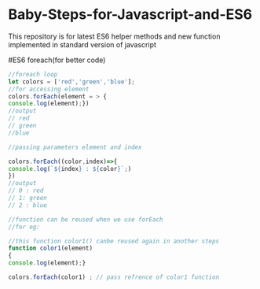 # Baby-Steps-for-Javascript-and-ES6
This repository is for latest ES6 helper methods and new function implemented in standard version of javascript 

#ES6 foreach(for better code)
```javascript 
//foreach loop 
let colors = ['red','green','blue'];
//for accessing element
colors.forEach(element = > {
console.log(element);}) 
//output 
// red
// green
//blue

//passing parameters element and index

colors.forEach((color,index)=>{
console.log(`${index} : ${color}`;)
})
//output
// 0 : red
// 1: green
// 2 : blue

//function can be reused when we use forEach 
//for eg:

//this function color1() canbe reused again in another steps
function color1(element)
{
console.log(element);}

colors.forEach(color1) ; // pass refrence of color1 function
```

